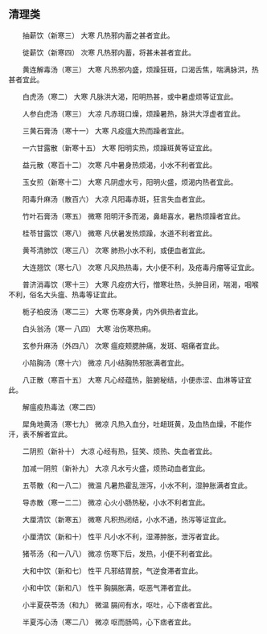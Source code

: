 ## 清理类


&emsp;&emsp;抽薪饮（新寒三） 大寒 凡热邪内蓄之甚者宜此。

&emsp;&emsp;徙薪饮（新寒四） 次寒 凡热邪内蓄，将甚未甚者宜此。

&emsp;&emsp;黄连解毒汤（寒三） 大寒 凡热邪内盛，烦躁狂斑，口渴舌焦，喘满脉洪，热甚者宜此。

&emsp;&emsp;白虎汤（寒二） 大寒 凡脉洪大渴，阳明热甚，或中暑虚烦等证宜此。

&emsp;&emsp;人参白虎汤（寒三） 大凉 凡赤斑口燥，烦躁暑热，脉洪大浮虚者宜此。

&emsp;&emsp;三黄石膏汤（寒十一） 大寒 凡疫瘟大热而躁者宜此。

&emsp;&emsp;一六甘露散（新寒十五） 大寒 阳明实热，烦躁斑黄等证宜此。

&emsp;&emsp;益元散（寒百十二） 次寒 凡中暑身热烦渴，小水不利者宜此。

&emsp;&emsp;玉女煎（新寒十二） 大寒 凡阴虚水亏，阳明火盛，烦渴内热者宜此。

&emsp;&emsp;阳毒升麻汤（散百六） 大凉 凡阳毒赤斑，狂言失血者宜此。

&emsp;&emsp;竹叶石膏汤（寒五） 微寒 阳明汗多而渴，鼻衄喜水，暑热烦躁者宜此。

&emsp;&emsp;桂苓甘露饮（寒八） 微寒 凡伏暑发热烦躁，水道不利者宜此。

&emsp;&emsp;黄芩清肺饮（寒三八） 次寒 肺热小水不利，或便血者宜此。

&emsp;&emsp;大连翘饮（寒七八） 次寒 凡风热热毒，大小便不利，及疮毒丹瘤等证宜此。

&emsp;&emsp;普济消毒饮（寒十三） 大寒 凡疫疠大行，憎寒壮热，头肿目闭，喘渴，咽喉不利，俗名大头瘟、热毒等证宜此。

&emsp;&emsp;栀子柏皮汤（寒二三） 大寒 伤寒身黄，内外俱热者宜此。

&emsp;&emsp;白头翁汤（寒一 八四） 大寒 治伤寒热痢。

&emsp;&emsp;玄参升麻汤（外四八） 次寒 瘟疫颊腮肿痛，发斑、咽痛者宜此。

&emsp;&emsp;小陷胸汤（寒十六） 微凉 凡小结胸热邪胀满者宜此。

&emsp;&emsp;八正散（寒百十五） 大寒 凡心经蕴热，脏腑秘结，小便赤涩、血淋等证宜此。

&emsp;&emsp;解瘟疫热毒法（寒二四）

&emsp;&emsp;犀角地黄汤（寒七九） 微凉 凡热入血分，吐衄斑黄，及血热血燥，不能作汗，表不解者宜此。

&emsp;&emsp;二阴煎（新补十） 大凉 心经有热，狂笑、烦热、失血者宜此。

&emsp;&emsp;加减一阴煎（新补九） 大凉 凡水亏火盛，烦热动血者宜此。

&emsp;&emsp;五苓散（和一八二） 微温 凡暑热霍乱泄泻，小水不利，湿肿胀满者宜此。

&emsp;&emsp;导赤散（寒一二二） 微凉 心火小肠热秘，小水不利者宜此。

&emsp;&emsp;大厘清饮（新寒五） 微寒 凡积热闭结，小水不通，热泻等证宜此。

&emsp;&emsp;小厘清饮（新和十） 性平 凡小水不利，湿滞肿胀，泄泻者宜此。

&emsp;&emsp;猪苓汤（和一八八） 微凉 伤寒下后，发热，小便不利者宜此。

&emsp;&emsp;大和中饮（新和七） 性平 凡邪结胃脘，气逆食滞者宜此。

&emsp;&emsp;小和中饮（新和八） 性平 胸膈胀满，呕恶气滞者宜此。

&emsp;&emsp;小半夏茯苓汤（和九） 微温 膈间有水，呕吐，心下痞者宜此。

&emsp;&emsp;半夏泻心汤（寒二八） 微凉 呕而肠鸣，心下痞者宜此。

